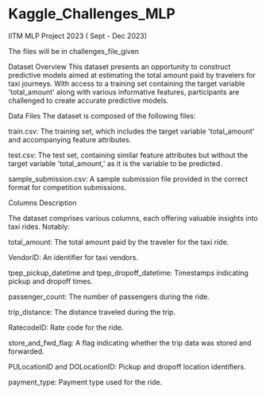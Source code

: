 # Kaggle_Challenges_MLP
IITM MLP Project 2023 ( Sept - Dec 2023)

The files will be in challenges_file_given



Dataset Overview
This dataset presents an opportunity to construct predictive models aimed at estimating the total amount paid by travelers for taxi journeys. With access to a training set containing the target variable 'total_amount' along with various informative features, participants are challenged to create accurate predictive models.

Data Files
The dataset is composed of the following files:

train.csv: The training set, which includes the target variable 'total_amount' and accompanying feature attributes.

test.csv: The test set, containing similar feature attributes but without the target variable 'total_amount,' as it is the variable to be predicted.

sample_submission.csv: A sample submission file provided in the correct format for competition submissions.

Columns Description

The dataset comprises various columns, each offering valuable insights into taxi rides. Notably:

total_amount: The total amount paid by the traveler for the taxi ride.

VendorID: An identifier for taxi vendors.

tpep_pickup_datetime and tpep_dropoff_datetime: Timestamps indicating pickup and dropoff times.

passenger_count: The number of passengers during the ride.

trip_distance: The distance traveled during the trip.

RatecodeID: Rate code for the ride.

store_and_fwd_flag: A flag indicating whether the trip data was stored and forwarded.

PULocationID and DOLocationID: Pickup and dropoff location identifiers.

payment_type: Payment type used for the ride.
